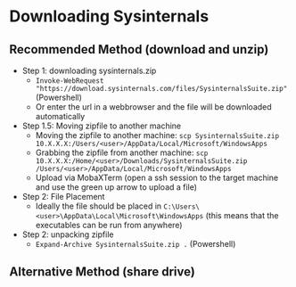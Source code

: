 # Downloading Sysinternals

## Recommended Method (download and unzip)

- Step 1: downloading sysinternals.zip
  - `Invoke-WebRequest "https://download.sysinternals.com/files/SysinternalsSuite.zip"` (Powershell)
  - Or enter the url in a webbrowser and the file will be downloaded automatically
- Step 1.5: Moving zipfile to another machine
  - Moving the zipfile to another machine: `scp SysinternalsSuite.zip 10.X.X.X:/Users/<user>/AppData/Local/Microsoft/WindowsApps`
  - Grabbing the zipfile from another machine: `scp 10.X.X.X:/Home/<user>/Downloads/SysinternalsSuite.zip /Users/<user>/AppData/Local/Microsoft/WindowsApps`
  - Upload via MobaXTerm (open a ssh session to the target machine and use the green up arrow to upload a file)
- Step 2: File Placement
  - Ideally the file should be placed in `C:\Users\<user>\AppData\Local\Microsoft\WindowsApps` (this means that the executables can be run from anywhere)
- Step 2: unpacking zipfile
  - `Expand-Archive SysinternalsSuite.zip .` (Powershell)

## Alternative Method (share drive)

```

```
